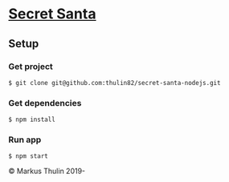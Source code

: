 # [Secret Santa ](https://github.com/thulin82/secret-santa-nodejs)

Setup
---------------------
### Get project
```
$ git clone git@github.com:thulin82/secret-santa-nodejs.git
```
### Get dependencies
```
$ npm install
```
### Run app
```
$ npm start
```

© Markus Thulin 2019-
